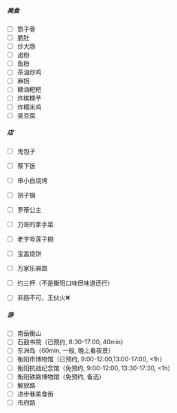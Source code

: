 ##### 美食
- [ ] 筒子骨
- [ ] 脆肚
- [ ] 炒大肠
- [ ] 卤粉
- [ ] 鱼粉
- [ ] 茶油炒鸡
- [ ] 麻拐
- [ ] 糖油粑粑
- [ ] 炸槟榔芋
- [ ] 炸糯米鸡
- [ ] 臭豆腐

##### 店
- [ ] 鬼包子
- [ ] 蔡下饭
- [ ] 串小白烧烤
- [ ] 胡子锅
- [ ] 罗蒂公主
- [ ] 刀哥的拿手菜
- [ ] 老字号莲子糊
- [ ] 宝盖烧饼
- [ ] 万家乐麻圆
- [ ] 约三杯（不是衡阳口味但味道还行）
- [ ] 非肠不可，王伙火❌


##### 游
- [ ] 南岳衡山
- [ ] 石鼓书院（已预约, 8:30-17:00, 40min）
- [ ] 东洲岛（60min, 一般, 晚上看夜景）
- [ ] 衡阳市博物馆（已预约, 9:00-12:00,13:00-17:00, <1h）
- [ ] 衡阳抗战纪念馆（免预约, 9:00-12:00, 13:30-17:30, <1h）
- [ ] 衡阳铁路博物馆（免预约, 备选）
- [ ] 解放路
- [ ] 进步巷美食街
- [ ] 市府路
